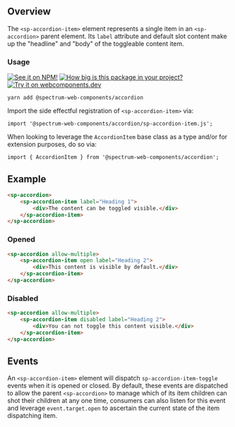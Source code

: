 ## Overview

The `<sp-accordion-item>` element represents a single item in an `<sp-accordion>` parent element. Its `label` attribute and default slot content make up the "headline" and "body" of the toggleable content item.

### Usage

[![See it on NPM!](https://img.shields.io/npm/v/@spectrum-web-components/accordion?style=for-the-badge)](https://www.npmjs.com/package/@spectrum-web-components/accordion)
[![How big is this package in your project?](https://img.shields.io/bundlephobia/minzip/@spectrum-web-components/accordion?style=for-the-badge)](https://bundlephobia.com/result?p=@spectrum-web-components/accordion)
[![Try it on webcomponents.dev](https://img.shields.io/badge/Try%20it%20on-webcomponents.dev-green?style=for-the-badge)](https://webcomponents.dev/edit/collection/fO75441E1Q5ZlI0e9pgq/Muvuvbd79YCP9tcdtnsW/src/index.ts)

```
yarn add @spectrum-web-components/accordion
```

Import the side effectful registration of `<sp-accordion-item>` via:

```
import '@spectrum-web-components/accordion/sp-accordion-item.js';
```

When looking to leverage the `AccordionItem` base class as a type and/or for extension purposes, do so via:

```
import { AccordionItem } from '@spectrum-web-components/accordion';
```

## Example

```html
<sp-accordion>
    <sp-accordion-item label="Heading 1">
        <div>The content can be toggled visible.</div>
    </sp-accordion-item>
</sp-accordion>
```

### Opened

```html
<sp-accordion allow-multiple>
    <sp-accordion-item open label="Heading 2">
        <div>This content is visible by default.</div>
    </sp-accordion-item>
</sp-accordion>
```

### Disabled

```html
<sp-accordion allow-multiple>
    <sp-accordion-item disabled label="Heading 2">
        <div>You can not toggle this content visible.</div>
    </sp-accordion-item>
</sp-accordion>
```

## Events

An `<sp-accordion-item>` element will dispatch `sp-accordion-item-toggle` events when it is opened or closed. By default, these events are dispatched to allow the parent `<sp-accordion>` to manage which of its item children can shot their children at any one time, consumers can also listen for this event and leverage `event.target.open` to ascertain the current state of the item dispatching item.
